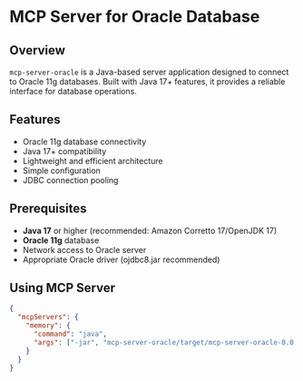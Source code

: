 # MCP Server for Oracle Database

## Overview

`mcp-server-oracle` is a Java-based server application designed to connect to Oracle 11g databases. Built with Java 17+ features, it provides a reliable interface for database operations.

## Features

- Oracle 11g database connectivity
- Java 17+ compatibility
- Lightweight and efficient architecture
- Simple configuration
- JDBC connection pooling

## Prerequisites

- **Java 17** or higher (recommended: Amazon Corretto 17/OpenJDK 17)
- **Oracle 11g** database
- Network access to Oracle server
- Appropriate Oracle driver (ojdbc8.jar recommended)

## Using MCP Server
```json
{
  "mcpServers": {
    "memory": {
      "command": "java",
      "args": ["-jar", "mcp-server-oracle/target/mcp-server-oracle-0.0.1-SNAPSHOT.jar"]
    }
  }
}

